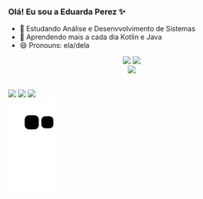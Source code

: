 ### Olá! Eu sou a Eduarda Perez ✨

- 🔭 Estudando Análise e Desenvvolvimento de Sistemas
- 🌱 Aprendendo mais a cada dia Kotlin e Java
- 😄 Pronouns: ela/dela

<div align="center">
  <img height="170em" src="https://github-readme-stats.vercel.app/api?username=eduardaperez&show_icons=true&theme=tokyonight&include_all_commits=true&count_private=true&locale=pt-br"/>
  <img height="170em" src="https://github-readme-stats.vercel.app/api/top-langs/?username=eduardaperez&layout=compact&theme=tokyonight&locale=pt-br"/>
</div>
<div align="center">
  <img src="https://skillicons.dev/icons?i=kotlin,java,androidstudio,html,css,javascript,mysql" />
</div>

##

<div> 
  <a href="https://instagram.com/eduarda.perezk" target="_blank"><img src="https://img.shields.io/badge/-Instagram-%23E4405F?style=for-the-badge&logo=instagram&logoColor=white" target="_blank"></a> 
  <a href = "mailto:c.eduardaperez@gmail.com"><img src="https://img.shields.io/badge/-Gmail-%23333?style=for-the-badge&logo=gmail&logoColor=white" target="_blank"></a>
  <a href="https://www.linkedin.com/in/eduarda-perezk" target="_blank"><img src="https://img.shields.io/badge/-LinkedIn-%230077B5?style=for-the-badge&logo=linkedin&logoColor=white" target="_blank"></a> 

  
  
</div>

<div >
  <picture>
    <source media="(prefers-color-scheme: dark)" srcset="https://raw.githubusercontent.com/eduardaperez/eduardaperez/output/github-contribution-grid-snake-dark.svg">
    <source media="(prefers-color-scheme: dark)" srcset="https://raw.githubusercontent.com/eduardaperez/eduardaperez/output/github-contribution-grid-snake.svg">
    <img alt="github contribution grid snake animation" src="https://raw.githubusercontent.com/eduardaperez/eduardaperez/output/github-contribution-grid-snake.svg">
  </picture>
</div>
